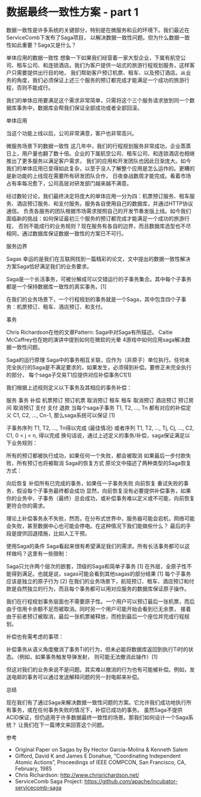 # 数据最终一致性方案 - part 1


数据一致性是许多系统的关键部分，特别是在微服务和云的环境下。我们最近在ServiceComb下发布了Saga项目， 以解决数据一致性问题。但为什么数据一致性如此重要？Saga又是什么？

单体应用的数据一致性
想象一下如果我们经营着一家大型企业，下属有航空公司、租车公司、和连锁酒店。我们为客户提供一站式的旅游行程规划服务，这样客户只需要提供出行目的地， 我们帮助客户预订机票、租车、以及预订酒店。从业务的角度，我们必须保证上述三个服务的预订都完成才能满足一个成功的旅游行程，否则不能成行。

我们的单体应用要满足这个需求非常简单，只需将这个三个服务请求放到同一个数据库事务中，数据库会帮我们保证全部成功或者全部回滚。

单体应用

当这个功能上线以后，公司非常满意，客户也非常高兴。

微服务场景下的数据一致性
这几年中，我们的行程规划服务非常成功，企业蒸蒸日上，用户量也翻了数十倍。企业的下属航空公司、租车公司、和连锁酒店也相继推出了更多服务以满足客户需求， 我们的应用和开发团队也因此日渐庞大。如今我们的单体应用已变得如此复杂，以至于没人了解整个应用是怎么运作的。更糟的是新功能的上线现在需要所有研发团队合作， 日夜奋战数周才能完成。看着市场占有率每况愈下，公司高层对研发部门越来越不满意。

经过数轮讨论，我们最终决定将庞大的单体应用一分为四：机票预订服务、租车服务、酒店预订服务、和支付服务。服务各自使用自己的数据库，并通过HTTP协议通信。 负责各服务的团队根据市场需求按照自己的开发节奏发版上线。如今我们面临新的挑战：如何保证最初三个服务的预订都完成才能满足一个成功的旅游行程， 否则不能成行的业务规则？现在服务有各自的边界，而且数据库选型也不尽相同，通过数据库保证数据一致性的方案已不可行。

服务边界

Sagas
幸运的是我们在互联网找到一篇精彩的论文，文中提出的数据一致性解决方案Saga恰好满足我们的业务要求。

Saga是一个长活事务，可被分解成可以交错运行的子事务集合。其中每个子事务都是一个保持数据库一致性的真实事务。[1]

在我们的业务场景下，一个行程规划的事务就是一个Saga，其中包含四个子事务：机票预订、租车、酒店预订、和支付。

事务

Chris Richardson在他的文章Pattern: Saga中对Saga有所描述。 Caitie McCaffrey也在她的演讲中提到如何在微软的光晕 4游戏中如何应用saga解决数据一致性问题。

Saga的运行原理
Saga中的事务相互关联，应作为（非原子）单位执行。任何未完全执行的Saga是不满足要求的，如果发生，必须得到补偿。要修正未完全执行的部分， 每个saga子交易T1应提供对应补偿事务C1[1]

我们根据上述规则定义以下事务及其相应的事务补偿：

服务	事务	补偿
机票预订	预订机票	取消预订
租车	租车	取消预订
酒店预订	预订房间	取消预订
支付	支付	退款
当每个saga子事务 T1, T2, …, Tn 都有对应的补偿定义 C1, C2, …, Cn-1, 那么saga系统可以保证 [1]

子事务序列 T1, T2, …, Tn得以完成 (最佳情况)
或者序列 T1, T2, …, Tj, Cj, …, C2, C1, 0 < j < n, 得以完成
换句话说，通过上述定义的事务/补偿，saga保证满足以下业务规则：

所有的预订都被执行成功，如果任何一个失败，都会被取消
如果最后一步付款失败，所有预订也将被取消
Saga的恢复方式
原论文中描述了两种类型的Saga恢复方式：

向后恢复 补偿所有已完成的事务，如果任一子事务失败
向前恢复 重试失败的事务，假设每个子事务最终都会成功
显然，向前恢复没有必要提供补偿事务，如果你的业务中，子事务（最终）总会成功，或补偿事务难以定义或不可能，向前恢复更符合你的需求。

理论上补偿事务永不失败，然而，在分布式世界中，服务器可能会宕机，网络可能会失败，甚至数据中心也可能会停电。在这种情况下我们能做些什么？ 最后的手段是提供回退措施，比如人工干预。

使用Saga的条件
Saga看起来很有希望满足我们的需求。所有长活事务都可以这样做吗？这里有一些限制：

Saga只允许两个层次的嵌套，顶级的Saga和简单子事务 [1]
在外层，全原子性不能得到满足。也就是说，sagas可能会看到其他sagas的部分结果 [1]
每个子事务应该是独立的原子行为 [2]
在我们的业务场景下，航班预订、租车、酒店预订和付款是自然独立的行为，而且每个事务都可以用对应服务的数据库保证原子操作。

我们在行程规划事务层面也不需要原子性。一个用户可以预订最后一张机票，而后由于信用卡余额不足而被取消。同时另一个用户可能开始会看到已无余票， 接着由于前者预订被取消，最后一张机票被释放，而抢到最后一个座位并完成行程规划。

补偿也有需考虑的事项：

补偿事务从语义角度撤消了事务Ti的行为，但未必能将数据库返回到执行Ti时的状态。（例如，如果事务触发导弹发射， 则可能无法撤消此操作）[1]

但这对我们的业务来说不是问题。其实难以撤消的行为也有可能被补偿。例如，发送电邮的事务可以通过发送解释问题的另一封电邮来补偿。

总结

现在我们有了通过Saga来解决数据一致性问题的方案。它允许我们成功地执行所有事务，或在任何事务失败的情况下，补偿已成功的事务。 虽然Saga不提供ACID保证，但仍适用于许多数据最终一致性的场景。那我们如何设计一个Saga系统？ 让我们在下一篇博文来回答这个问题。

参考

+ Original Paper on Sagas by By Hector Garcia-Molina & Kenneth Salem
+ Gifford, David K and James E Donahue, “Coordinating Independent Atomic Actions”, Proceedings of IEEE COMPCON, San Francisco, CA, February, 1985
+ Chris Richardson: http://www.chrisrichardson.net/
+ ServiceComb Saga Project: https://github.com/apache/incubator-servicecomb-saga
